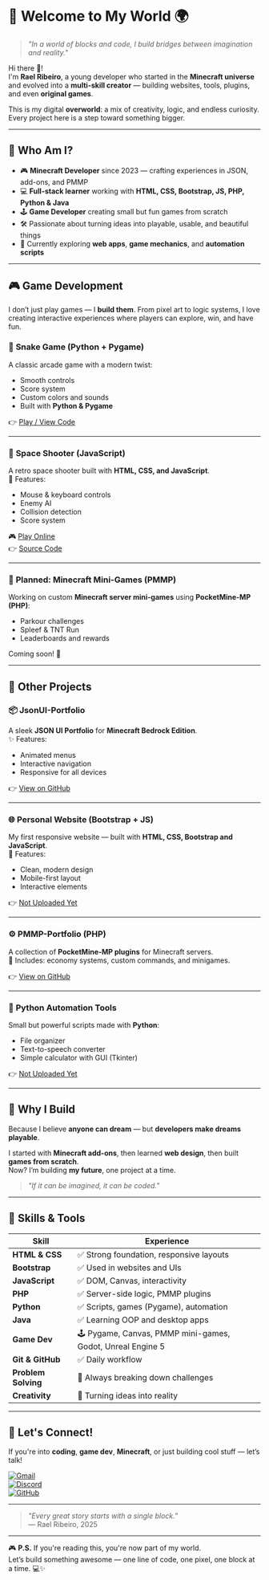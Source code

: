 # 🌱 Welcome to My World 🌍

> *"In a world of blocks and code, I build bridges between imagination and reality."*

Hi there 👋!  
I'm **Rael Ribeiro**, a young developer who started in the **Minecraft universe** and evolved into a **multi-skill creator** — building websites, tools, plugins, and even **original games**.

This is my digital **overworld**: a mix of creativity, logic, and endless curiosity. Every project here is a step toward something bigger.

---

## 🧱 Who Am I?

- 🎮 **Minecraft Developer** since 2023 — crafting experiences in JSON, add-ons, and PMMP  
- 💻 **Full-stack learner** working with **HTML, CSS, Bootstrap, JS, PHP, Python & Java**  
- 🕹️ **Game Developer** creating small but fun games from scratch  
- 🛠️ Passionate about turning ideas into playable, usable, and beautiful things  
- 🧪 Currently exploring **web apps**, **game mechanics**, and **automation scripts**

---

## 🎮 Game Development

I don’t just play games — I **build them**. From pixel art to logic systems, I love creating interactive experiences where players can explore, win, and have fun.

### 🐍 **Snake Game (Python + Pygame)**
A classic arcade game with a modern twist:  
- Smooth controls  
- Score system  
- Custom colors and sounds  
- Built with **Python & Pygame**

👉 [Play / View Code](https://github.com/RaelRibeiro/snake-game)

---

### 🌌 **Space Shooter (JavaScript)**
A retro space shooter built with **HTML, CSS, and JavaScript**.  
🎯 Features:  
- Mouse & keyboard controls  
- Enemy AI  
- Collision detection  
- Score system  

🎮 [Play Online](https://raelribeiro.github.io/space-shooter/) <br>
👉 [Source Code](https://github.com/RaelRibeiro/space-shooter)

---

### 🎯 **Planned: Minecraft Mini-Games (PMMP)**
Working on custom **Minecraft server mini-games** using **PocketMine-MP (PHP)**:  
- Parkour challenges  
- Spleef & TNT Run  
- Leaderboards and rewards

Coming soon! 🔨

---

## 🔧 Other Projects

### 📦 **JsonUI-Portfolio**
A sleek **JSON UI Portfolio** for **Minecraft Bedrock Edition**.  
✨ Features:  
- Animated menus  
- Interactive navigation  
- Responsive for all devices  

👉 [View on GitHub](https://github.com/RaelRibeiro/JsonUI-Portfolio)

---

### 🌐 **Personal Website (Bootstrap + JS)**
My first responsive website — built with **HTML, CSS, Bootstrap and JavaScript**.  
🎨 Features:  
- Clean, modern design  
- Mobile-first layout  
- Interactive elements

👉 [Not Uploaded Yet](https://github.com/RaelRibeiro)

---

### ⚙️ **PMMP-Portfolio (PHP)**
A collection of **PocketMine-MP plugins** for Minecraft servers.  
🔧 Includes: economy systems, custom commands, and minigames.

👉 [View on GitHub](https://github.com/RaelRibeiro/PMMP-Portfolio)

---

### 🐍 **Python Automation Tools**
Small but powerful scripts made with **Python**:  
- File organizer  
- Text-to-speech converter  
- Simple calculator with GUI (Tkinter)

👉 [Not Uploaded Yet](https://github.com/RaelRibeiro)

---

## 🌟 Why I Build

Because I believe **anyone can dream** — but **developers make dreams playable**.

I started with **Minecraft add-ons**, then learned **web design**, then built **games from scratch**.  
Now? I’m building **my future**, one project at a time.

> *"If it can be imagined, it can be coded."*

---

## 🌈 Skills & Tools

| Skill | Experience |
|------|------------|
| **HTML & CSS** | ✅ Strong foundation, responsive layouts |
| **Bootstrap**  | ✅ Used in websites and UIs |
| **JavaScript** | ✅ DOM, Canvas, interactivity |
| **PHP**        | ✅ Server-side logic, PMMP plugins |
| **Python**     | ✅ Scripts, games (Pygame), automation |
| **Java**       | ✅ Learning OOP and desktop apps |
| **Game Dev**   | 🕹️ Pygame, Canvas, PMMP mini-games, Godot, Unreal Engine 5 |
| **Git & GitHub** | ✅ Daily workflow |
| **Problem Solving** | 🧠 Always breaking down challenges |
| **Creativity** | 🌟 Turning ideas into reality |

---

## 📣 Let's Connect!

If you're into **coding**, **game dev**, **Minecraft**, or just building cool stuff — let’s talk!

[![Gmail](https://img.shields.io/badge/Gmail-Email-red?style=for-the-badge&logo=gmail&logoColor=white&width=150)](mailto:raelribeiro1004@gmail.com) <br>
[![Discord](https://img.shields.io/badge/Discord-lipe.11-5865F2?style=for-the-badge&logo=discord&logoColor=white&width=150)](https://discord.gg/lipe.11) <br>
[![GitHub](https://img.shields.io/badge/GitHub-@RaelRibeiro-181717?style=for-the-badge&logo=github&logoColor=white&width=150)](https://github.com/RaelRibeiro)

---

> _"Every great story starts with a single block."_  
> — Rael Ribeiro, 2025

---

🎮 **P.S.** If you're reading this, you're now part of my world.  
Let’s build something awesome — one line of code, one pixel, one block at a time. 💻✨
